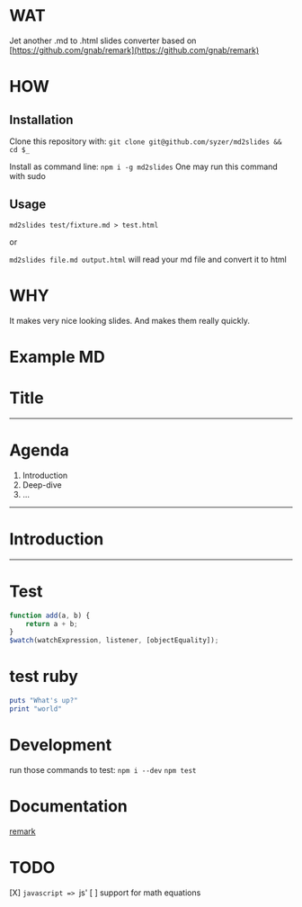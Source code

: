 WAT
===

Jet another .md to .html slides converter
based on [https://github.com/gnab/remark](https://github.com/gnab/remark)


HOW
===

Installation
------------
Clone this repository with:
`git clone git@github.com/syzer/md2slides && cd $_`

Install as command line:
`npm i -g md2slides`
One may run this command with sudo

Usage
-----
`md2slides test/fixture.md > test.html`

or

`md2slides file.md output.html`
will read your md file and convert it to html


WHY
===
It makes very nice looking slides.
And makes them really quickly.

Example MD
==========

# Title

---

# Agenda

1. Introduction
2. Deep-dive
3. ...

---

# Introduction

---

# Test

```JavaScript
function add(a, b) {
	return a + b;
}
$watch(watchExpression, listener, [objectEquality]);
```

# test ruby

```ruby
puts "What's up?"
print "world"
```

# Development
run those commands to test:
`npm i --dev`
`npm test`

Documentation
=============
[remark](https://github.com/gnab/remark/wiki/Configuration#highlighting)

TODO
====
[X] ```javascript => ```js'
[ ] support for math equations
